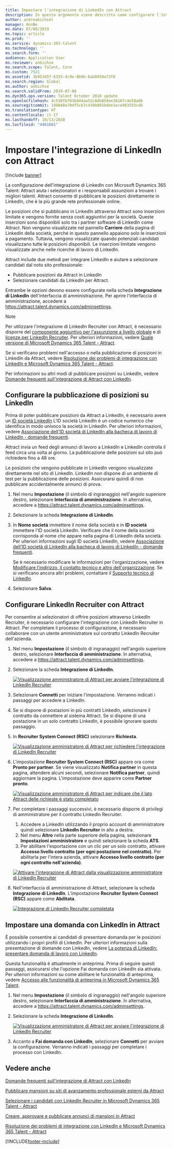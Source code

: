```yaml
---
title: Impostare l'integrazione di LinkedIn con Attract
description: In questo argomento viene descritto come configurare l'integrazione di LinkedIn per Microsoft Dynamics 365 Talent - Attract in modo da poter pubblicare facilmente posizioni su LinkedIn da Attract, affinché i selezionatori possano sincronizzare le informazioni sull'assunzione con il profilo LinkedIn di un candidato.
author: andreabichsel
manager: AnnBe
ms.date: 07/08/2019
ms.topic: article
ms.prod: ''
ms.service: dynamics-365-talent
ms.technology: ''
ms.search.form: ''
audience: Application User
ms.reviewer: anbichse
ms.search.scope: Talent, Core
ms.custom: 7521
ms.assetid: 3b953d5f-6325-4c9e-8b9b-6ab0458a73f8
ms.search.region: Global
ms.author: anbichse
ms.search.validFrom: 2019-07-08
ms.dyn365.ops.version: Talent October 2018 update
ms.openlocfilehash: 4c518fb7036d44aa52c8db859ee3616fc4e58a06
ms.sourcegitcommit: 199848e78df5cb7c439b001bdbe1ece963593cdb
ms.translationtype: HT
ms.contentlocale: it-IT
ms.lasthandoff: 10/13/2020
ms.locfileid: "4461661"
---
```

# <a name="set-up-linkedin-integration-with-attract"></a>Impostare l'integrazione di LinkedIn con Attract

[!include [banner](includes/banner.md)]

La configurazione dell'integrazione di LinkedIn con Microsoft Dynamics 365 Talent: Attract aiuta i selezionatori e i responsabili assunzioni a trovare i migliori talenti. Attract consente di pubblicare le posizioni direttamente in LinkedIn, che è la più grande rete professionale online.

Le posizioni che si pubblicano in LinkedIn attraverso Attract sono inserzioni limitate e vengono fornite senza costi aggiuntivi per la società. Queste inserzioni sono disponibili solo tra i partner software di LinkedIn come Attract. Non vengono visualizzate nel pannello **Carriere** della pagina di LinkedIn della società, perché in questo pannello appaiono solo le inserzioni a pagamento. Tuttavia, vengono visualizzate quando potenziali candidati visualizzano tutte le posizioni disponibili. Le inserzioni limitate vengono visualizzate anche nelle ricerche di lavoro di LinkedIn.

Attract include due metodi per integrare LinkedIn e aiutare a selezionare candidati dal noto sito professionale:

- Pubblicare posizioni da Attract in LinkedIn
- Selezionare candidati da LinkedIn per Attract.

Entrambe le opzioni devono essere configurate nella scheda **Integrazione di LinkedIn** dell'interfaccia di amministrazione. Per aprire l'interfaccia di amministrazione, accedere a <https://attract.talent.dynamics.com/adminsettings>.

> [!NOTE]
> Per utilizzare l'integrazione di LinkedIn Recruiter con Attract, è necessario disporre del [componente aggiuntivo per l'assunzione a livello globale](https://docs.microsoft.com/dynamics365/unified-operations/talent/attract-comprehensive-hiring) e di [licenze per LinkedIn Recruiter](https://business.linkedin.com/talent-solutions/cx/17/08/recruiter-demo-fs2-k18). Per ulteriori informazioni, vedere [Quale versione di Microsoft Dynamics 365 Talent - Attract](./attract-comprehensive-hiring.md).

Se si verificano problemi nell'accesso o nella pubblicazione di posizioni in LinkedIn da Attract, vedere [Risoluzione dei problemi di integrazione con LinkedIn e Microsoft Dynamics 365 Talent - Attract](./attract-troubleshoot-linkedin.md).

Per informazioni su altri modi di pubblicare posizioni su LinkedIn, vedere [Domande frequenti sull'integrazione di Attract con LinkedIn](./attract-linkedin-faq.md).

## <a name="configure-job-posting-to-linkedin"></a>Configurare la pubblicazione di posizioni su LinkedIn

Prima di poter pubblicare posizioni da Attract a LinkedIn, è necessario avere un [ID società LinkedIn](https://aka.ms/findID) L'ID società LinkedIn è un codice numerico che identifica in modo univoco la società in LinkedIn. Per ulteriori informazioni, vedere [Associazione dell'ID società di LinkedIn alla bacheca di lavoro di LinkedIn - domande frequenti](https://aka.ms/findID).

Attract invia un feed degli annunci di lavoro a LinkedIn e LinkedIn controlla il feed circa una volta al giorno. La pubblicazione delle posizioni sul sito può richiedere fino a 48 ore.

Le posizioni che vengono pubblicate in LinkedIn vengono visualizzate direttamente nel sito di LinkedIn. LinkedIn non dispone di un ambiente di test per la pubblicazione delle posizioni. Assicurarsi quindi di non pubblicare accidentalmente annunci di prova. 

1. Nel menu **Impostazione** (il simbolo di ingranaggio) nell'angolo superiore destro, selezionare **Interfaccia di amministrazione**. In alternativa, accedere a <https://attract.talent.dynamics.com/adminsettings>.
2. Selezionare la scheda **Integrazione di LinkedIn**.
3. In **Nome società** immettere il nome della società e in **ID società** immettere l'ID società LinkedIn. Verificare che il nome della società corrisponda al nome che appare nella pagina di LinkedIn della società. Per ulteriori informazioni sugli ID società LinkedIn, vedere [Associazione dell'ID società di LinkedIn alla bacheca di lavoro di LinkedIn - domande frequenti](https://www.linkedin.com/help/linkedin/answer/98972).

    Se è necessario modificare le informazioni per l'organizzazione, vedere [Modificare l'indirizzo, il contatto tecnico e altro dell'organizzazione](https://docs.microsoft.com/office365/admin/manage/change-address-contact-and-more). Se si verificano ancora altri problemi, contattare il [Supporto tecnico di LinkedIn](https://www.linkedin.com/help/linkedin).

4. Selezionare **Salva**.

## <a name="set-up-linkedin-recruiter-with-attract"></a>Configurare LinkedIn Recruiter con Attract 

Per consentire ai selezionatori di offrire posizioni attraverso LinkedIn Recruiter, è necessario configurare l'integrazione con LinkedIn Recruiter in Attract. Per completare il processo di configurazione, è necessario collaborare con un utente amministratore sul contratto LinkedIn Recruiter dell'azienda.

1. Nel menu **Impostazione** (il simbolo di ingranaggio) nell'angolo superiore destro, selezionare **Interfaccia di amministrazione**. In alternativa, accedere a <https://attract.talent.dynamics.com/adminsettings>.
2. Selezionare la scheda **Integrazione di LinkedIn**.

    [![Visualizzazione amministratore di Attract per avviare l'integrazione di LinkedIn Recruiter](./media/LinkedInConnect.png)](./media/LinkedInConnect.png)

3. Selezionare **Connetti** per iniziare l'impostazione. Verranno indicati i passaggi per accedere a LinkedIn.
4. Se si dispone di postazioni in più contratti LinkedIn, selezionare il contratto da connettere al sistema Attract. Se si dispone di una postazione in un solo contratto LinkedIn, è possibile ignorare questo passaggio.
5. In **Recruiter System Connect (RSC)** selezionare **Richiesta**.

    [![Visualizzazione amministratore di Attract per richiedere l'integrazione di LinkedIn Recruiter](./media/RequestLinkedInRSC.png)](./media/RequestLinkedInRSC.png)

6. L'impostazione **Recruiter System Connect (RSC)** appare ora come **Pronto per partner**. Se viene visualizzato **Notifica partner** in questa pagina, attendere alcuni secondi, selezionare **Notifica partner**, quindi aggiornare la pagina. L'impostazione deve apparire come **Partner pronto**.

    [![Visualizzazione amministratore di Attract per indicare che il lato Attract delle richieste è stato completato](./media/PartnerReadyRSC.png)](./media/PartnerReadyRSC.png)

7. Per completare i passaggi successivi, è necessario disporre di privilegi di amministratore per il contratto LinkedIn Recruiter.

    1. Accedere a LinkedIn utilizzando il proprio account di amministratore quindi selezionare **LinkedIn Recruiter** in alto a destra. 
    2. Nel menu **Altro** nella parte superiore della pagina, selezionare **Impostazioni amministratore** e quindi selezionare la scheda **ATS**.
    3. Per abilitare l'esportazione con un clic per un solo contratto, attivare **Accesso livello contratto (per ogni postazione nel contratto)**. Per abilitarla per l'intera azienda, attivare **Accesso livello contratto (per ogni contratto nell'azienda)**.

    [![Attivare l'integrazione di Attract dalla visualizzazione amministratore di LinkedIn Recruiter](./media/EnableRSC.png)](./media/EnableRSC.png)

8. Nell'interfaccia di amministrazione di Attract, selezionare la scheda **Integrazione di LinkedIn**. L'impostazione **Recruiter System Connect (RSC)** appare come **Abilitata**.

    [![Integrazione di LinkedIn Recruiter completata](./media/RSCSetupComplete.png)](./media/RSCSetupComplete.png)

## <a name="set-up-apply-with-linkedin-in-attract"></a>Impostare una domanda con LinkedIn in Attract

È possibile consentire ai candidati di presentare domanda per le posizioni utilizzando i propri profili di LinkedIn. Per ulteriori informazioni sulla presentazione di domande con LinkedIn, vedere [La potenza di LinkedIn: presentare domanda di lavoro con LinkedIn](https://blog.linkedin.com/2011/07/24/apply-with-linkedin).

Questa funzionalità è attualmente in anteprima. Prima di seguire questi passaggi, assicurarsi che l'opzione Fai domanda con LinkedIn sia attivata. Per ulteriori informazioni su come abilitare le funzionalità di anteprima, vedere [Accesso alle funzionalità di anteprima in Microsoft Dynamics 365 Talent](./access-preview-feature.md).

1. Nel menu **Impostazione** (il simbolo di ingranaggio) nell'angolo superiore destro, selezionare **Interfaccia di amministrazione**. In alternativa, accedere a <https://attract.talent.dynamics.com/adminsettings>.
2. Selezionare la scheda **Integrazione di LinkedIn**.

    [![Visualizzazione amministratore di Attract per avviare l'integrazione di LinkedIn Recruiter](./media/LinkedInConnect.png)](./media/LinkedInConnect.png)

3. Accanto a **Fai domanda con LinkedIn**, selezionare **Connetti** per avviare la configurazione. Verranno indicati i passaggi per completare i processo con LinkedIn.

## <a name="see-also"></a>Vedere anche

[Domande frequenti sull'integrazione di Attract con LinkedIn](./attract-linkedin-faq.md)

[Pubblicare mansioni su siti di avanzamento professionale esterni da Attract](./posting-jobs-external.md)

[Selezionare i candidati con LinkedIn Recruiter in Microsoft Dynamics 365 Talent - Attract](./attract-linkedin-recruiter.md)

[Creare, approvare e pubblicare annunci di mansioni in Attract](./creating-jobs-attract.md)

[Risoluzione dei problemi di integrazione con LinkedIn e Microsoft Dynamics 365 Talent - Attract](./attract-troubleshoot-linkedin.md)


[!INCLUDE[footer-include](../includes/footer-banner.md)]